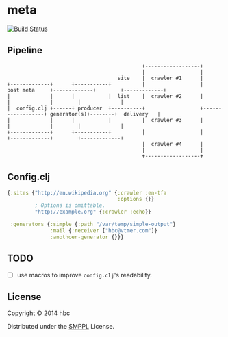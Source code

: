 # meta

[![Build Status](https://travis-ci.org/shire-digest/meta.svg?branch=master)](https://travis-ci.org/shire-digest/meta)


## Pipeline

```
                                            +------------------+                                                        
                                            |                  |                                                        
                                    site    |  crawler #1      |                                                        
+-------------+      +-----------+          |                  |    post meta     +-------------+        +-------------+
|             |      |           |  list    |  crawler #2      |                  |             |        |             |
|  config.clj +------+ producer  +----------+                  +------------------+ generator(s)+--------+  delivery   |
|             |      |           |          |  crawler #3      |                  |             |        |             |
+-------------+      +-----------+          |                  |                  +-------------+        +-------------+
                                            |  crawler #4      |                                                        
                                            |                  |                                                        
                                            +------------------+                                                        
```


## Config.clj

```clojure
{:sites {"http://en.wikipedia.org" {:crawler :en-tfa
                                    :options {}}
         ; Options is omittable.
         "http://example.org" {:crawler :echo}}

 :generators {:simple {:path "/var/temp/simple-output"}
              :mail {:receiver ["hbc@vtmer.com"]}
              :anothoer-generator {}}}
```


## TODO

- [ ] use macros to improve `config.clj`'s readability.


## License

Copyright © 2014 hbc

Distributed under the [SMPPL](https://github.com/xhacker/SMPPL/blob/master/SMPPL-Freeware.md) License.
